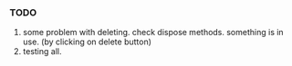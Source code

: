 
### TODO    
1. some problem with deleting. check dispose methods. something is in use. (by clicking on delete button)    
2. testing all.    